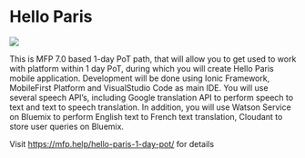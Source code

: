 # Hello Paris

![](http://mfp.help/wp-content/uploads/helloparis-pot-path.png)

This is MFP 7.0 based 1-day PoT path, that will allow you to get used to work with platform within 1 day PoT, during which you will create Hello Paris mobile application. Development will be done using Ionic Framework, MobileFirst Platform and VisualStudio Code as main IDE. You will use several speech API’s, including Google translation API to perform speech to text and text to speech translation. In addition, you will use Watson Service on Bluemix to perform English text to French text translation, Cloudant to store user queries on Bluemix.

Visit https://mfp.help/hello-paris-1-day-pot/ for details
